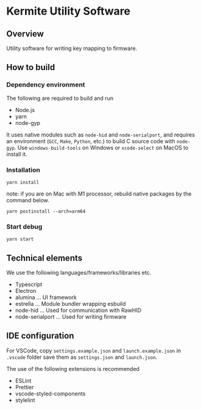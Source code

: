 # Kermite Utility Software

## Overview
Utility software for writing key mapping to firmware.

## How to build

### Dependency environment

The following are required to build and run

- Node.js
- yarn
- node-gyp

It uses native modules such as `node-hid` and `node-serialport`, and requires an environment (`GCC`, `Make`, `Python`, etc.) to build C source code with `node-gyp`. Use `windows-build-tools` on Windows or `xcode-select` on MacOS to install it.

### Installation



```
yarn install
```

note: if you are on Mac with M1 processor, rebuild native packages by the command below.
```
yarn postinstall --arch=arm64
```


### Start debug

```
yarn start
```
## Technical elements

We use the following languages/frameworks/libraries etc.
- Typescript
- Electron
- alumina ... UI framework
- estrella ... Module bundler wrapping esbuild
- node-hid ... Used for communication with RawHID
- node-serialport ... Used for writing firmware

## IDE configuration

For VSCode, copy `settings.example.json` and `launch.example.json` in `.vscode` folder save them as `settings.json` and `launch.json`.

The use of the following extensions is recommended
* ESLint
* Prettier
* vscode-styled-components
* stylelint
